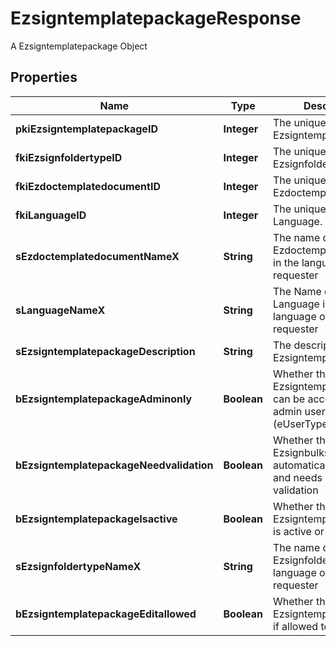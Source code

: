 

# EzsigntemplatepackageResponse

A Ezsigntemplatepackage Object

## Properties

| Name | Type | Description | Notes |
|------------ | ------------- | ------------- | -------------|
|**pkiEzsigntemplatepackageID** | **Integer** | The unique ID of the Ezsigntemplatepackage |  |
|**fkiEzsignfoldertypeID** | **Integer** | The unique ID of the Ezsignfoldertype. |  |
|**fkiEzdoctemplatedocumentID** | **Integer** | The unique ID of the Ezdoctemplatedocument |  [optional] |
|**fkiLanguageID** | **Integer** | The unique ID of the Language.  Valid values:  |Value|Description| |-|-| |1|French| |2|English| |  |
|**sEzdoctemplatedocumentNameX** | **String** | The name of the Ezdoctemplatedocument in the language of the requester |  [optional] |
|**sLanguageNameX** | **String** | The Name of the Language in the language of the requester |  |
|**sEzsigntemplatepackageDescription** | **String** | The description of the Ezsigntemplatepackage |  |
|**bEzsigntemplatepackageAdminonly** | **Boolean** | Whether the Ezsigntemplatepackage can be accessed by admin users only (eUserType&#x3D;Normal) |  |
|**bEzsigntemplatepackageNeedvalidation** | **Boolean** | Whether the Ezsignbulksend was automatically modified and needs a manual validation |  |
|**bEzsigntemplatepackageIsactive** | **Boolean** | Whether the Ezsigntemplatepackage is active or not |  |
|**sEzsignfoldertypeNameX** | **String** | The name of the Ezsignfoldertype in the language of the requester |  |
|**bEzsigntemplatepackageEditallowed** | **Boolean** | Whether the Ezsigntemplatepackage if allowed to edit or not |  |



